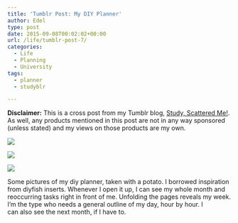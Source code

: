 ```yaml
---
title: 'Tumblr Post: My DIY Planner'
author: Edel
type: post
date: 2015-09-08T00:02:02+00:00
url: /life/tumblr-post-7/
categories:
  - Life
  - Planning
  - University
tags:
  - planner
  - studyblr

---
```

**Disclaimer:** This is a cross post from my Tumblr blog, [Study, Scattered Me!][1]. As well, any products mentioned in this post are not in any way sponsored (unless stated) and my views on those products are my own.

![][2]

![][3]

![][4]

Some pictures of my diy planner, taken with a potato. I borrowed inspiration from diyfish inserts. Whenever I open it up, I can see my whole month and reoccurring tasks right in front of me. Unfolding the pages reveals my week. I’m the type who needs a general outline of my day, hour by hour. I can also see the next month, if I have to.




 [1]: http://ift.tt/1WuOkm4
 [2]: http://ift.tt/1LgaXlw
 [3]: http://ift.tt/1isZVCB
 [4]: http://ift.tt/1LgaXlB